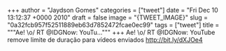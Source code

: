 
+++
author = "Jaydson Gomes"
categories = ["tweet"]
date = "Fri Dec 10 13:12:37 +0000 2010"
draft = false
image = "{TWEET_IMAGE}"
slug = "0a32fcb957f52511889eb63d7852472fcae0ec99"
tags = ["tweet"]
title = """Ae! &#92;o/ RT @IDGNow: YouTu..."""
+++
Ae! \o/ RT @IDGNow: YouTube remove limite de duração para vídeos enviados http://bit.ly/dXJOe4
